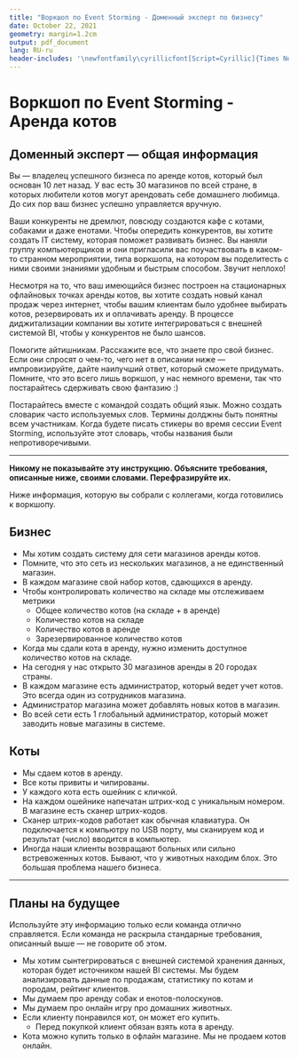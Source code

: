 ```yaml
---
title: "Воркшоп по Event Storming - Доменный эксперт по бизнесу"
date: October 22, 2021
geometry: margin=1.2cm
output: pdf_document
lang: RU-ru
header-includes: '\newfontfamily\cyrillicfont[Script=Cyrillic]{Times New Roman}'
---
```


# Воркшоп по Event Storming - Аренда котов

## Доменный эксперт — общая информация

Вы — владелец успешного бизнеса по аренде котов, который был основан 10 лет назад. У вас есть 30 магазинов по всей стране, в которых любители котов могут арендовать себе домашнего любимца. До сих пор ваш бизнес успешно управляется вручную.

Ваши конкуренты не дремлют, повсюду создаются кафе с котами, собаками и даже енотами. Чтобы опередить конкурентов, вы хотите создать IT систему, которая поможет развивать бизнес. Вы наняли группу компьютерщиков и они пригласили вас поучаствовать в каком-то странном мероприятии, типа воркшопа, на котором вы поделитесть с ними своими знаниями удобным и быстрым способом. Звучит неплохо!

Несмотря на то, что ваш имеющийся бизнес построен на стационарных офлайновых точках аренды котов, вы хотите создать новый канал продаж через интернет, чтобы вашим клиентам было удобнее выбирать котов, резервировать их и оплачивать аренду. В процессе диджитализации компании вы хотите интегрироваться с внешней системой BI, чтобы у конкурентов не было шансов.
 
Помогите айтишникам. Расскажите все, что знаете про свой бизнес. Если они спросят о чем-то, чего нет в описании ниже — импровизируйте, дайте наилучший ответ, который сможете придумать. Помните, что это всего лишь воркшоп, у нас немного времени, так что постарайтесь сдерживать свою фантазию :)

Постарайтесь вместе с командой создать общий язык. Можно создать словарик часто используемых слов. Термины долджны быть понятны всем участникам. Когда будете писать стикеры во время сессии Event Storming, используйте этот словарь, чтобы названия были непротиворечивыми.

---

__Никому не показывайте эту инструкцию. Объясните требования, описанные ниже, своими словами. Перефразируйте их.__

Ниже информация, которую вы собрали с коллегами, когда готовились к воркшопу.

## Бизнес

* Мы хотим создать систему для сети магазинов аренды котов.
* Помните, что это сеть из нескольких магазинов, а не единственный магазин.
* В каждом магазине свой набор котов, сдающихся в аренду.
* Чтобы контролировать количество на складе мы отслеживаем метрики
  * Общее количество котов (на складе + в аренде)
  * Количество котов на складе
  * Количество котов в аренде
  * Зарезервированное количество котов
* Когда мы сдали кота в аренду, нужно изменить доступное количество котов на складе.
* На сегодня у нас открыто 30 магазинов аренды в 20 городах страны.
* В каждом магазине есть администратор, который ведет учет котов. Это всегда один из сотрудников магазина.
* Администратор магазина может добавлять новых котов в магазин.
* Во всей сети есть 1 глобальный администратор, который может заводить новые магазины в системе.

## Коты

* Мы сдаем котов в аренду.
* Все коты привиты и чипированы.
* У каждого кота есть ошейник с кличкой.
* На каждом ошейнике напечатан штрих-код с уникальным номером. В магазине есть сканер штрих-кодов.
* Сканер штрих-кодов работает как обычная клавиатура. Он подключается к компьютру по USB порту, мы сканируем код и результат (число) вводится в компьютер.
* Иногда наши клиенты возвращают больных или сильно встревоженных котов. Бывают, что у животных находим блох. Это большая проблема нашего бизнеса.

---

## Планы на будущее

Используйте эту информацию только если команда отлично справляется. Если команда не раскрыла стандарные требования, описанный выше — не говорите об этом.

* Мы хотим сынтегрироваться с внешней системой хранения данных, которая будет источником нашей BI системы. Мы будем анализировать данные по продажам, статистику по котам и породам, рейтинг клиентов.
* Мы думаем про аренду собак и енотов-полоскунов.
* Мы думаем про онлайн игру про домашних животных.
* Если клиенту понравился кот, он может его купить.
  * Перед покупкой клиент обязан взять кота в аренду.
* Кота можно купить только в офлайн магазине. Мы не продаем котов онлайн.